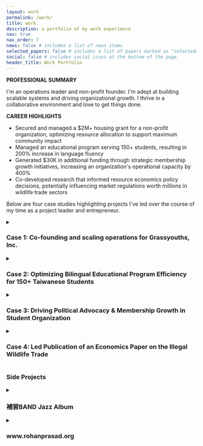 ```yaml
---
layout: work
permalink: /work/
title: work
description: a portfolio of my work experience
nav: true
nav_order: 7
news: false # includes a list of news items
selected_papers: false # includes a list of papers marked as "selected={true}"
social: false # includes social icons at the bottom of the page
header_title: Work Portfolio
---
```


**PROFESSIONAL SUMMARY**

I'm an operations leader and non-profit founder. I'm adept at building scalable systems and driving organizational growth. I thrive in a collaborative environment and love to get things done.

**CAREER HIGHLIGHTS**

- Secured and managed a $2M+ housing grant for a non-profit organization, optimizing resource allocation to support maximum community impact  
- Managed an educational program serving 150+ students, resulting in 200% increase in language fluency
- Generated $30K in additional funding through strategic membership growth initiatives, increasing an organization's operational capacity by 400%  
- Co-developed research that informed resource economics policy decisions, potentially influencing market regulations worth millions in wildlife trade sectors  

Below are four case studies highlighting projects I've led over the course of my time as a project leader and entrepreneur.

<details class="work-case">
<summary><h3>Case 1: Co-founding and scaling operations for Grassyouths, Inc.</h3></summary>
  {% capture case_1 %}
**📅 Date:** Aug. 2021 - Present  
**🏢 Organization:** Grassyouths Inc.

#### 🔍 Problem

Grassyouths Inc. aimed to provide affordable housing for animal rights activists but lacked the necessary operational infrastructure to scale. The organization needed legal status, a structured application process, and a cohesive living environment.

#### 💡 Approach

- Established the nonprofit's legal framework in collaboration with co-founders.
- Built trust with the primary donor and landlord through regular meetings and demonstration of competency to secure long-term funding.
- Led the scaling of the recruitment process, developed the interview structure, and guided criteria discussions and deliberations.
- Led facility enhancement initiatives to create an aesthetically pleasing and functional communal space; facilitated conflict mediation and established productive meeting protocols.

#### 📈 Impact

- Dramatically expanded candidate consideration capacity from approximately 5 to over 200 applicants.
- Secured and grew funding to 2.5 million dollars.
- Developed a scalable and repeatable application and selection process.
- Created a self-sustaining, well-organized community with improved coordination and cleanliness.
  {% endcapture %}
  <div class="work-case__content">
    {{ case_1 | strip | markdownify }}
  </div>
</details>

<details class="work-case">
<summary><h3>Case 2: Optimizing Bilingual Educational Program Efficiency for 150+ Taiwanese Students</h3></summary>
  {% capture case_2 %}
**📅 Date:** Aug. 2022 - May 2024  
**🏢 Organization:** Schoolhouse Language Center, Taiwan

#### 🔍 Problem

Our school's value proposition was to bring life to the English curriculum and generate excitement about learning. As the sole classroom teacher responsible for instruction, assessments, and discipline, I faced the challenge of engaging students with widely varying English proficiency and academic abilities.

#### 💡 Approach

- Developed tailored engagement strategies based on student age and ability, implementing research-backed approaches.
- Designed interactive projects including a public speaking project (Class President campaign), board game design sessions, and organized field trips to the zoo/aquarium to foster self-expression and leadership.
- Used behavioral methods, group reading, and on-the-spot translations with fluent Mandarin language skills to enhance education while maintaining an immersive English learning environment.
- Used frontier AI models and data analysis tools to automate creation of lesson plans and assessment grading.

#### 📈 Impact

- Increased assessment scores by 200% across vocabulary, spoken fluency, and reading comprehension metrics.
- Reduced behavioral issue rates by 90% through implementation of clear guidelines and engaging content.
- Consistently received top parent reviews and was voted favorite teacher by students.
  {% endcapture %}
  <div class="work-case__content">
    {{ case_2 | strip | markdownify }}
  </div>
</details>

<details class="work-case">
<summary><h3>Case 3: Driving Political Advocacy & Membership Growth in Student Organization</h3></summary>
  {% capture case_3 %}
**📅 Date:** Sept. 2019 - May 2022  
**🏢 Organization:** Berkeley Organization for Animal Advocacy (BOAA)

#### 🔍 Problem

BOAA's mission was to create political support for animal rights legislation on the Berkeley campus. The club had dwindling membership and lacked structured programs to engage new advocates effectively.

#### 💡 Approach

- Spearheaded recruitment strategies, growing membership from 5-10 to 40-50 active participants in three months.
- Launched the BOAA intern program, introducing structured mentorship for new advocates.
- Created Students for Animal Rights (StAR), connecting 80+ students across UC campuses for weekly advocacy discussions and coalesced around a campaign against Tyson Foods, gathering evidence on animal abuse in their facilities.
- Built relationships with University of California stakeholders to gain additional funding for animal advocacy.

#### 📈 Impact

- Achieved 8x membership growth through structured engagement efforts.
- Generated $30K in additional funding through strategic membership growth initiatives.
- Established a scalable leadership development framework that influenced dozens of interns in subsequent semesters.
- Successfully mobilized students to influence 3 major pro-animal bills in the local government.
- Used the multi-campus coalition to pressure the UC Berkeley system to drop Tyson Foods.
  {% endcapture %}
  <div class="work-case__content">
    {{ case_3 | strip | markdownify }}
  </div>
</details>

<details class="work-case">
<summary><h3>Case 4: Led Publication of an Economics Paper on the Illegal Wildlife Trade</h3></summary>
  {% capture case_4 %}
**📅 Date:** July 2020 - Jan. 2022

**🏢 Organization:** UC Berkeley Agricultural & Resource Economics

#### 🔍 Problem

Inspired by the global pandemic, this study used an economics lens to analyze the illegal wildlife trade. This industry has vast economic and ecological implications, but limited consolidated data analysis hindered effective policy decisions.

#### 💡 Approach

- Conducted an extensive literature review and wrote a 20-page paper with 150+ references.
- Integrated feedback from senior economists and journal reviewers to refine insights.
- Used Excel and Python to analyze data, visualizing economic trends in the wildlife trade.
- Gathered all available data in the literature and consolidated it into one place, while networking with academic experts to enhance data sources and methodology.

#### 📈 Impact

- Published research to an _Annual Review of Resource Economics_ with two prize-winning Berkeley economics professors.
- Provided policymakers with data-driven insights on wildlife trade regulations.
- Strengthened academic networks by engaging with key experts in the field.
  {% endcapture %}
  <div class="work-case__content">
    {{ case_4 | strip | markdownify }}
  </div>
</details>

### Side Projects

<details class="work-case">
<summary><h3>補習BAND Jazz Album</h3></summary>
  {% capture project_band %}
**📅 Date:** Jan 2023 - May 2023

- Founded and led a jazz band in Taiwan, performing alto saxophone, flute, and vocals on a 13-track [album](https://www.youtube.com/playlist?list=PLLmNtQG2epzFG2PwtDTz4U9OVDCsiJGG8&si=USk_tLQg9ANbEvwG).
- Produced and oversaw the recording process, ensuring a high-quality final product.
- Designed the album cover art and collaborated with band members to create a cohesive, engaging release available for streaming.
  {% endcapture %}
  <div class="work-case__content">
    {{ project_band | strip | markdownify }}
  </div>
</details>

<details class="work-case">
<summary><h3>www.rohanprasad.org</h3></summary>
  {% capture project_website %}
**📅 Date:** 2019 - Present

- Designed and developed a personal website ([www.rohanprasad.org](https://www.rohanprasad.org/)) with a unique, responsive HTML/CSS design for optimal user experience.
- Authored and published since 2019, exploring writing genres like travel writing, argumentative essays, and creative non-fiction.
- Deployed via GitHub Pages, demonstrating proficiency in web hosting, front-end development, and project management.
  {% endcapture %}
  <div class="work-case__content">
    {{ project_website | strip | markdownify }}
  </div>
</details>
